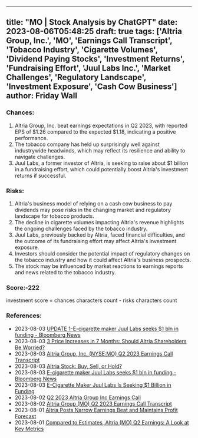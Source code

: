 
---
title: "MO | Stock Analysis by ChatGPT"
date: 2023-08-06T05:48:25
draft: true
tags: ['Altria Group, Inc.', 'MO', 'Earnings Call Transcript', 'Tobacco Industry', 'Cigarette Volumes', 'Dividend Paying Stocks', 'Investment Returns', 'Fundraising Effort', 'Juul Labs Inc.', 'Market Challenges', 'Regulatory Landscape', 'Investment Exposure', 'Cash Cow Business']
author: Friday Wall
---

### Chances:
1. Altria Group, Inc. beat earnings expectations in Q2 2023, with reported EPS of $1.26 compared to the expected $1.18, indicating a positive performance.
2. The tobacco company has held up surprisingly well against industrywide headwinds, which may reflect its resilience and ability to navigate challenges.
3. Juul Labs, a former investor of Altria, is seeking to raise about $1 billion in a fundraising effort, which could potentially boost Altria's investment returns if successful.
### Risks:
1. Altria's business model of relying on a cash cow business to pay dividends may pose risks in the changing market and regulatory landscape for tobacco products.
2. The decline in cigarette volumes impacting Altria's revenue highlights the ongoing challenges faced by the tobacco industry.
3. Juul Labs, previously backed by Altria, faced financial difficulties, and the outcome of its fundraising effort may affect Altria's investment exposure.
4. Investors should consider the potential impact of regulatory changes on the tobacco industry and how it could affect Altria's business prospects.
5. The stock may be influenced by market reactions to earnings reports and news related to the tobacco industry.
### Score:-222
investment score = chances characters count - risks characters count
### References:
- 2023-08-03 [UPDATE 1-E-cigarette maker Juul Labs seeks $1 bln in funding - Bloomberg News](https://finance.yahoo.com/news/1-e-cigarette-maker-juul-132243680.html?.tsrc=rss)
- 2023-08-03 [3 Price Increases in 7 Months: Should Altria Shareholders Be Worried?](https://finance.yahoo.com/m/f2750845-f57a-3a00-85f7-e89d7e0a2bbe/3-price-increases-in-7.html?.tsrc=rss)
- 2023-08-03 [Altria Group, Inc. (NYSE:MO) Q2 2023 Earnings Call Transcript](https://finance.yahoo.com/news/altria-group-inc-nyse-mo-115558659.html?.tsrc=rss)
- 2023-08-03 [Altria Stock: Buy, Sell, or Hold?](https://finance.yahoo.com/m/d2cf2dcc-72dd-3ab6-afae-4d35032d78ef/altria-stock%3A-buy%2C-sell%2C-or.html?.tsrc=rss)
- 2023-08-03 [E-cigarette maker Juul Labs seeks $1 bln in funding - Bloomberg News](https://finance.yahoo.com/news/e-cigarette-maker-juul-labs-025925392.html?.tsrc=rss)
- 2023-08-03 [E-Cigarette Maker Juul Labs Is Seeking $1 Billion in Funding](https://finance.yahoo.com/news/e-cigarette-maker-juul-labs-015801828.html?.tsrc=rss)
- 2023-08-02 [Q2 2023 Altria Group Inc Earnings Call](https://finance.yahoo.com/news/q2-2023-altria-group-inc-053623119.html?.tsrc=rss)
- 2023-08-02 [Altria Group (MO) Q2 2023 Earnings Call Transcript](https://finance.yahoo.com/m/3edff9a2-0630-3af5-8d5c-50856627428b/altria-group-%28mo%29-q2-2023.html?.tsrc=rss)
- 2023-08-01 [Altria Posts Narrow Earnings Beat and Maintains Profit Forecast](https://finance.yahoo.com/m/cd73f31f-c2f2-3981-a122-46eddd93aeba/altria-posts-narrow-earnings.html?.tsrc=rss)
- 2023-08-01 [Compared to Estimates, Altria (MO) Q2 Earnings: A Look at Key Metrics](https://finance.yahoo.com/news/compared-estimates-altria-mo-q2-150006327.html?.tsrc=rss)


                